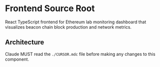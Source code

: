 # Frontend Source Root

React TypeScript frontend for Ethereum lab monitoring dashboard that visualizes beacon chain block production and network metrics.

## Architecture  
Claude MUST read the `./CURSOR.mdc` file before making any changes to this component.